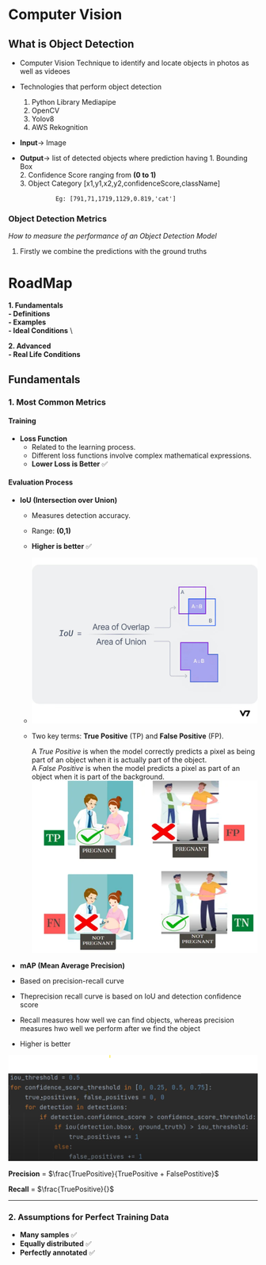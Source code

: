 # Computer Vision

## What is Object Detection

- Computer Vision Technique to identify and locate objects in photos as well as videoes
- Technologies that perform object detection
    1. Python Library Mediapipe
    2. OpenCV
    3. Yolov8
    4. AWS Rekognition
- **Input**-> Image
- **Output**-> list of detected objects where prediction having
                1. Bounding Box \
                2. Confidence Score ranging from **(0 to 1)** \
                3. Object Category
                    [x1,y1,x2,y2,confidenceScore,className]

                Eg: [791,71,1719,1129,0.819,'cat']   

### Object Detection Metrics
*How to measure the performance of an Object Detection Model*
1. Firstly we combine the predictions with the ground truths

# RoadMap

**1. Fundamentals** \
**- Definitions** \
**- Examples** \
**- Ideal Conditions** \

**2. Advanced** \
**- Real Life Conditions** 

## Fundamentals

### 1. Most Common Metrics

#### Training
- **Loss Function**  
  - Related to the learning process.  
  - Different loss functions involve complex mathematical expressions.  
  - **Lower Loss is Better** ✅  

#### Evaluation Process
- **IoU (Intersection over Union)**  
  - Measures detection accuracy.  
  - Range: **(0,1)**  
  - **Higher is better** ✅  
  - ![IoU](images/a.jpg)  
  - Two key terms: **True Positive** (TP) and **False Positive** (FP). 
  
    A *True Positive* is when the model correctly predicts a pixel as being part of an object when it is actually part of the object. \
    A *False Positive* is when the model predicts a pixel as part of an object when it is part of the background.
    ![confusuion_matrix](images/b.jpg)


- **mAP (Mean Average Precision)**
 - Based on precision-recall curve
 - Theprecision recall curve is based on IoU and detection confidence score
 - Recall measures how well we can find objects, whereas precision measures hwo well we perform after we find the object
 - Higher is better

![mAP](images/c.png) 

**Precision** = $\frac{TruePositive}{TruePositive + FalsePostitive}$

**Recall** = $\frac{TruePositive}{}$


---

### 2. Assumptions for Perfect Training Data  
- **Many samples** ✅  
- **Equally distributed** ✅  
- **Perfectly annotated** ✅  
